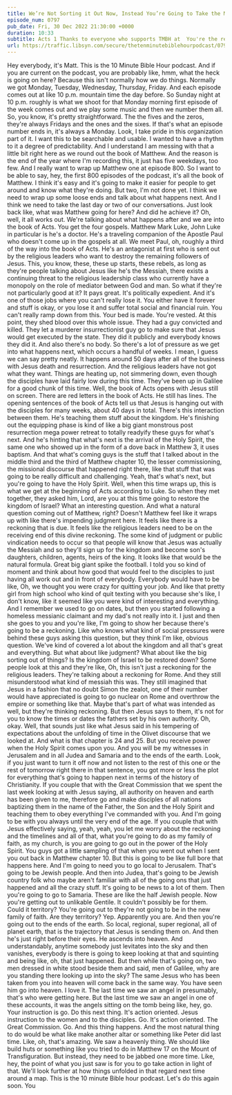 ```yaml
---
title: We’re Not Sorting it Out Now, Instead You’re Going to Take the Message of the Kingdom to Everywhere
episode_num: 0797
pub_date: Fri, 30 Dec 2022 21:30:00 +0000
duration: 10:33
subtitle: Acts 1 Thanks to everyone who supports TMBH at  You're the reason we can all do this together!  Music written and performed by 
url: https://traffic.libsyn.com/secure/thetenminutebiblehourpodcast/0797_-_Were_Not_Sorting_it_Out_Now_Instead_Youre_Going_to_Take_the_Message_of_the_Kingdom_to_Everywhere.mp3
---
```


 Hey everybody, it's Matt. This is the 10 Minute Bible Hour podcast. And if you are current on the podcast, you are probably like, hmm, what the heck is going on here? Because this isn't normally how we do things. Normally we got Monday, Tuesday, Wednesday, Thursday, Friday. And each episode comes out at like 10 p.m. mountain time the day before. So Sunday night at 10 p.m. roughly is what we shoot for that Monday morning first episode of the week comes out and we play some music and then we number them all. So, you know, it's pretty straightforward. The the fives and the zeros, they're always Fridays and the ones and the sixes. If that's what an episode number ends in, it's always a Monday. Look, I take pride in this organization part of it. I want this to be searchable and usable. I wanted to have a rhythm to it a degree of predictability. And I understand I am messing with that a little bit right here as we round out the book of Matthew. And the reason is the end of the year where I'm recording this, it just has five weekdays, too few. And I really want to wrap up Matthew one at episode 800. So I want to be able to say, hey, the first 800 episodes of the podcast, it's all the book of Matthew. I think it's easy and it's going to make it easier for people to get around and know what they're doing. But two, I'm not done yet. I think we need to wrap up some loose ends and talk about what happens next. And I think we need to take the last day or two of our conversations. Just look back like, what was Matthew going for here? And did he achieve it? Oh, well, it all works out. We're talking about what happens after and we are into the book of Acts. You get the four gospels. Matthew Mark Luke, John Luke in particular is he's a doctor. He's a traveling companion of the Apostle Paul who doesn't come up in the gospels at all. We meet Paul, oh, roughly a third of the way into the book of Acts. He's an antagonist at first who is sent out by the religious leaders who want to destroy the remaining followers of Jesus. This, you know, these, these up starts, these rebels, as long as they're people talking about Jesus like he's the Messiah, there exists a continuing threat to the religious leadership class who currently have a monopoly on the role of mediator between God and man. So what if they're not particularly good at it? It pays great. It's politically expedient. And it's one of those jobs where you can't really lose it. You either have it forever and stuff is okay, or you lose it and suffer total social and financial ruin. You can't really ramp down from this. Your bed is made. You're vested. At this point, they shed blood over this whole issue. They had a guy convicted and killed. They let a murderer insurrectionist guy go to make sure that Jesus would get executed by the state. They did it publicly and everybody knows they did it. And also there's no body. So there's a lot of pressure as we get into what happens next, which occurs a handful of weeks. I mean, I guess we can say pretty neatly. It happens around 50 days after all of the business with Jesus death and resurrection. And the religious leaders have not got what they want. Things are heating up, not simmering down, even though the disciples have laid fairly low during this time. They've been up in Galilee for a good chunk of this time. Well, the book of Acts opens with Jesus still on screen. There are red letters in the book of Acts. He still has lines. The opening sentences of the book of Acts tell us that Jesus is hanging out with the disciples for many weeks, about 40 days in total. There's this interaction between them. He's teaching them stuff about the kingdom. He's finishing out the equipping phase is kind of like a big giant monstrous post resurrection mega power retreat to totally readyify these guys for what's next. And he's hinting that what's next is the arrival of the Holy Spirit, the same one who showed up in the form of a dove back in Matthew 3, it uses baptism. And that what's coming guys is the stuff that I talked about in the middle third and the third of Matthew chapter 10, the lesser commissioning, the missional discourse that happened right there, like that stuff that was going to be really difficult and challenging. Yeah, that's what's next, but you're going to have the Holy Spirit. Well, when this time wraps up, this is what we get at the beginning of Acts according to Luke. So when they met together, they asked him, Lord, are you at this time going to restore the kingdom of Israel? What an interesting question. And what a natural question coming out of Matthew, right? Doesn't Matthew feel like it wraps up with like there's impending judgment here. It feels like there is a reckoning that is due. It feels like the religious leaders need to be on the receiving end of this divine reckoning. The some kind of judgment or public vindication needs to occur so that people will know that Jesus was actually the Messiah and so they'll sign up for the kingdom and become son's daughters, children, agents, heirs of the king. It looks like that would be the natural formula. Great big giant spike the football. I told you so kind of moment and think about how good that would feel to the disciples to just having all work out and in front of everybody. Everybody would have to be like, Oh, we thought you were crazy for quitting your job. And like that pretty girl from high school who kind of quit texting with you because she's like, I don't know, like it seemed like you were kind of interesting and everything. And I remember we used to go on dates, but then you started following a homeless messianic claimant and my dad's not really into it. I just and then she goes to you and you're like, I'm going to show her because there's going to be a reckoning. Like who knows what kind of social pressures were behind these guys asking this question, but they think I'm like, obvious question. We've kind of covered a lot about the kingdom and all that's great and everything. But what about like judgment? What about like the big sorting out of things? Is the kingdom of Israel to be restored down? Some people look at this and they're like, Oh, this isn't just a reckoning for the religious leaders. They're talking about a reckoning for Rome. And they still misunderstood what kind of messiah this was. They still imagined that Jesus in a fashion that no doubt Simon the zealot, one of their number would have appreciated is going to go nuclear on Rome and overthrow the empire or something like that. Maybe that's part of what was intended as well, but they're thinking reckoning. But then Jesus says to them, it's not for you to know the times or dates the fathers set by his own authority. Oh, okay. Well, that sounds just like what Jesus said in his tempering of expectations about the unfolding of time in the Olivet discourse that we looked at. And what is that chapter is 24 and 25. But you receive power when the Holy Spirit comes upon you. And you will be my witnesses in Jerusalem and in all Judea and Samaria and to the ends of the earth. Look, if you just want to turn it off now and not listen to the rest of this one or the rest of tomorrow right there in that sentence, you got more or less the plot for everything that's going to happen next in terms of the history of Christianity. If you couple that with the Great Commission that we spent the last week looking at with Jesus saying, all authority on heaven and earth has been given to me, therefore go and make disciples of all nations baptizing them in the name of the Father, the Son and the Holy Spirit and teaching them to obey everything I've commanded with you. And I'm going to be with you always until the very end of the age. If you couple that with Jesus effectively saying, yeah, yeah, you let me worry about the reckoning and the timelines and all of that, what you're going to do as my family of faith, as my church, is you are going to go out in the power of the Holy Spirit. You guys got a little sampling of that when you went out when I sent you out back in Matthew chapter 10. But this is going to be like full bore that happens here. And I'm going to need you to go local to Jerusalem. That's going to be Jewish people. And then into Judea, that's going to be Jewish country folk who maybe aren't familiar with all of the going ons that just happened and all the crazy stuff. It's going to be news to a lot of them. Then you're going to go to Samaria. These are like the half Jewish people. Now you're getting out to unlikable Gentile. It couldn't possibly be for them. Could it territory? You're going out to they're not going to be in the new family of faith. Are they territory? Yep. Apparently you are. And then you're going out to the ends of the earth. So local, regional, super regional, all of planet earth, that is the trajectory that Jesus is sending them on. And then he's just right before their eyes. He ascends into heaven. And understandably, anytime somebody just levitates into the sky and then vanishes, everybody is there is going to keep looking at that and squinting and being like, oh, that just happened. But then while that's going on, two men dressed in white stood beside them and said, men of Galilee, why are you standing there looking up into the sky? The same Jesus who has been taken from you into heaven will come back in the same way. You have seen him go into heaven. I love it. The last time we saw an angel in presumably, that's who were getting here. But the last time we saw an angel in one of these accounts, it was the angels sitting on the tomb being like, hey, go. Your instruction is go. Do this next thing. It's action oriented. Jesus instruction to the women and to the disciples. Go. It's action oriented. The Great Commission. Go. And this thing happens. And the most natural thing to do would be what like make another altar or something like Peter did last time. Like, oh, that's amazing. We saw a heavenly thing. We should like build huts or something like you tried to do in Matthew 17 on the Mount of Transfiguration. But instead, they need to be jabbed one more time. Like, hey, the point of what you just saw is for you to go take action in light of that. We'll look further at how things unfolded in that regard next time around a map. This is the 10 minute Bible hour podcast. Let's do this again soon. You